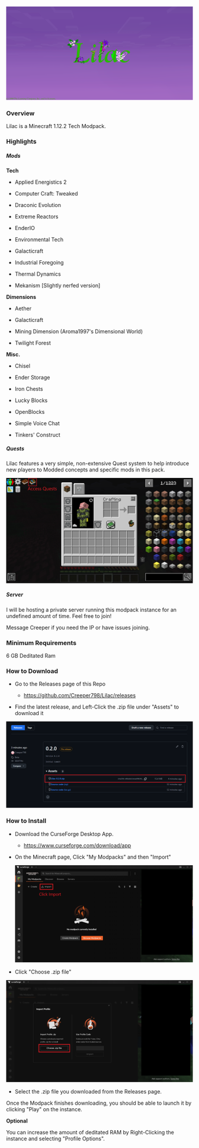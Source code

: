 ![](readme_images/readmeHeader.png)

### Overview

Lilac is a Minecraft 1.12.2 Tech Modpack.

### Highlights

##### Mods

**Tech**

- Applied Energistics 2

- Computer Craft: Tweaked
* Draconic Evolution

* Extreme Reactors

* EnderIO

* Environmental Tech

* Galacticraft

* Industrial Foregoing

* Thermal Dynamics

* Mekanism [Slightly nerfed version]

**Dimensions**

- Aether

- Galacticraft

- Mining Dimension (Aroma1997's Dimensional World)

- Twilight Forest

**Misc.**

* Chisel

* Ender Storage

* Iron Chests

* Lucky Blocks

* OpenBlocks

* Simple Voice Chat

* Tinkers' Construct

##### Quests

Lilac features a very simple, non-extensive Quest system to help introduce new players to Modded concepts and specific mods in this pack.

![](readme_images/readmeQuests.png)

##### Server

I will be hosting a private server running this modpack instance for an undefined amount of time. Feel free to join!

Message Creeper if you need the IP or have issues joining.

### Minimum Requirements

6 GB Deditated Ram

### How to Download

* Go to the Releases page of this Repo
  
  * https://github.com/Creeper798/Lilac/releases

* Find the latest release, and Left-Click the .zip file under "Assets" to download it

![](readme_images/readmeDownload.png)

### How to Install

* Download the CurseForge Desktop App.
  
  * https://www.curseforge.com/download/app

* On the Minecraft page, Click "My Modpacks" and then "Import"
  
  ![](readme_images/readmeInstall_Import.png)

* Click "Choose .zip file"

![](readme_images/readmeInstall_chooseZip.png)

* Select the .zip file you downloaded from the Releases page.

Once the Modpack finishes downloading, you should be able to launch it by clicking "Play" on the instance.

**Optional**

You can increase the amount of deditated RAM by Right-Clicking the instance and selecting "Profile Options".
